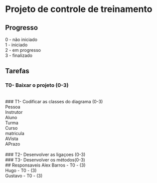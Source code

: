 # Projeto de controle de treinamento

## Progresso
0 - não iniciado
<br>
1 - iniciado
<br>
2 - em progresso 
<br>
3 - finalizado 
<br>

## Tarefas
### T0- Baixar o projeto (0-3)
<br>
### T1- Codificar as classes do diagrama (0-3)
<br>
Pessoa
<br>
Instrutor
<br>
Aluno
<br>
Turma
<br>
Curso
<br>
matricula
<br>
AVista
<br>
APrazo
<br>
<br>
### T2- Desenvolver as ligaçoes (0-3)
<br>
### T3- Desenvolver os métodos(0-3)
<br>
## Responsaveis
Alex Barros - T0 - (3)
<br>
Hugo - T0 - (3)
<br>
Gustavo - T0 - (3)
<br>
